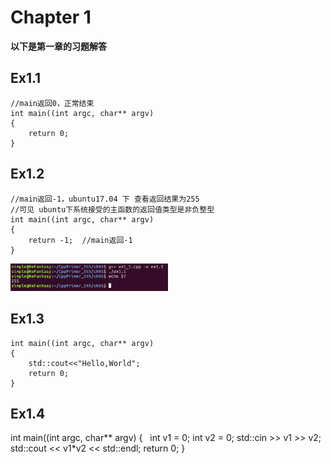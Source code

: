 
# Chapter 1
**以下是第一章的习题解答**
## Ex1.1

```
//main返回0，正常结束
int main((int argc, char** argv)
{
    return 0;  
}
```
## Ex1.2
```
//main返回-1，ubuntu17.04 下 查看返回结果为255
//可见 ubuntu下系统接受的主函数的返回值类型是非负整型
int main((int argc, char** argv)
{
    return -1;  //main返回-1
}
``` 
<img src="./picture/ex1_1.jpg" width = "50%" /> 

## Ex1.3
```
int main((int argc, char** argv)
{
    std::cout<<"Hello,World";
    return 0;
}
```

## Ex1.4
int main((int argc, char** argv)
{
   int v1 = 0;
   int v2 = 0;
   std::cin >> v1 >> v2;
   std::cout << v1*v2 << std::endl;
   return 0;
}
